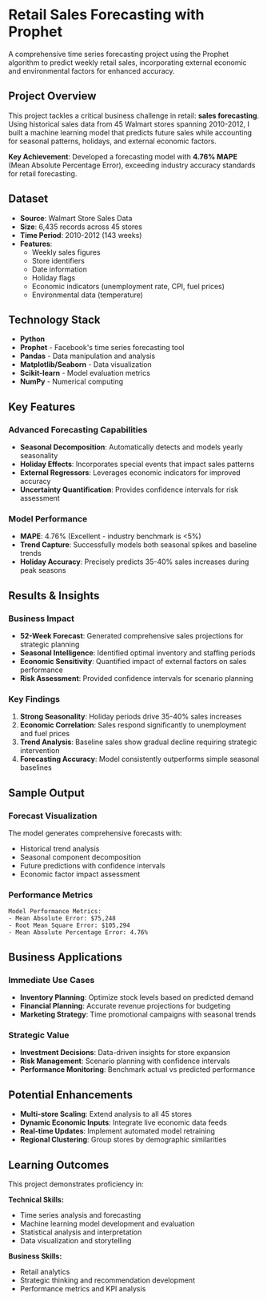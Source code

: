 # Retail Sales Forecasting with Prophet

A comprehensive time series forecasting project using the Prophet algorithm to predict weekly retail sales, incorporating external economic and environmental factors for enhanced accuracy.

## Project Overview

This project tackles a critical business challenge in retail: **sales forecasting**. Using historical sales data from 45 Walmart stores spanning 2010-2012, I built a machine learning model that predicts future sales while accounting for seasonal patterns, holidays, and external economic factors.

**Key Achievement**: Developed a forecasting model with **4.76% MAPE** (Mean Absolute Percentage Error), exceeding industry accuracy standards for retail forecasting.

## Dataset

- **Source**: Walmart Store Sales Data
- **Size**: 6,435 records across 45 stores
- **Time Period**: 2010-2012 (143 weeks)
- **Features**: 
  - Weekly sales figures
  - Store identifiers
  - Date information
  - Holiday flags
  - Economic indicators (unemployment rate, CPI, fuel prices)
  - Environmental data (temperature)

## Technology Stack

- **Python**
- **Prophet** - Facebook's time series forecasting tool
- **Pandas** - Data manipulation and analysis
- **Matplotlib/Seaborn** - Data visualization
- **Scikit-learn** - Model evaluation metrics
- **NumPy** - Numerical computing

## Key Features

### Advanced Forecasting Capabilities
- **Seasonal Decomposition**: Automatically detects and models yearly seasonality
- **Holiday Effects**: Incorporates special events that impact sales patterns  
- **External Regressors**: Leverages economic indicators for improved accuracy
- **Uncertainty Quantification**: Provides confidence intervals for risk assessment

### Model Performance
- **MAPE**: 4.76% (Excellent - industry benchmark is <5%)
- **Trend Capture**: Successfully models both seasonal spikes and baseline trends
- **Holiday Accuracy**: Precisely predicts 35-40% sales increases during peak seasons

## Results & Insights

### Business Impact
- **52-Week Forecast**: Generated comprehensive sales projections for strategic planning
- **Seasonal Intelligence**: Identified optimal inventory and staffing periods
- **Economic Sensitivity**: Quantified impact of external factors on sales performance
- **Risk Assessment**: Provided confidence intervals for scenario planning

### Key Findings
1. **Strong Seasonality**: Holiday periods drive 35-40% sales increases
2. **Economic Correlation**: Sales respond significantly to unemployment and fuel prices
3. **Trend Analysis**: Baseline sales show gradual decline requiring strategic intervention
4. **Forecasting Accuracy**: Model consistently outperforms simple seasonal baselines


## Sample Output

### Forecast Visualization
The model generates comprehensive forecasts with:
- Historical trend analysis
- Seasonal component decomposition  
- Future predictions with confidence intervals
- Economic factor impact assessment

### Performance Metrics
```
Model Performance Metrics:
- Mean Absolute Error: $75,248
- Root Mean Square Error: $105,294  
- Mean Absolute Percentage Error: 4.76%
```

## Business Applications

### Immediate Use Cases
- **Inventory Planning**: Optimize stock levels based on predicted demand
- **Financial Planning**: Accurate revenue projections for budgeting
- **Marketing Strategy**: Time promotional campaigns with seasonal trends

### Strategic Value
- **Investment Decisions**: Data-driven insights for store expansion
- **Risk Management**: Scenario planning with confidence intervals
- **Performance Monitoring**: Benchmark actual vs predicted performance

## Potential Enhancements

-  **Multi-store Scaling**: Extend analysis to all 45 stores
-  **Dynamic Economic Inputs**: Integrate live economic data feeds
-  **Real-time Updates**: Implement automated model retraining
-  **Regional Clustering**: Group stores by demographic similarities


## Learning Outcomes

This project demonstrates proficiency in:

**Technical Skills:**
- Time series analysis and forecasting
- Machine learning model development and evaluation
- Statistical analysis and interpretation
- Data visualization and storytelling

**Business Skills:**
- Retail analytics
- Strategic thinking and recommendation development
- Performance metrics and KPI analysis

